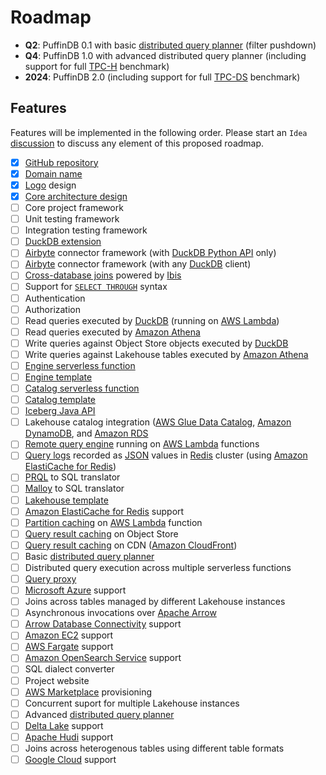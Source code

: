# Roadmap

- **Q2**: PuffinDB 0.1 with basic [distributed query planner](docs/Query%20Planner.md) (filter pushdown)
- **Q4**: PuffinDB 1.0 with advanced distributed query planner (including support for full [TPC-H](https://www.tpc.org/tpch/) benchmark)
- **2024**: PuffinDB 2.0 (including support for full [TPC-DS](https://www.tpc.org/tpcds/) benchmark)

## Features
Features will be implemented in the following order. Please start an `Idea` [discussion](https://github.com/sutoiku/puffin/discussions) to discuss any element of this proposed roadmap.

- [x] [GitHub repository](https://github.com/sutoiku/puffin)
- [x] [Domain name](http://PuffinDB.io/)
- [x] [Logo](https://github.com/sutoiku/puffin/blob/main/media/PuffinDB.svg) design
- [x] [Core architecture design](docs/Architecture.md)
- [ ] Core project framework
- [ ] Unit testing framework
- [ ] Integration testing framework
- [ ] [DuckDB extension](docs/Extension.md)
- [ ] [Airbyte](https://airbyte.com/) connector framework (with [DuckDB Python API](https://duckdb.org/docs/api/python/overview.html) only)
- [ ] [Airbyte](https://airbyte.com/) connector framework (with any [DuckDB](https://duckdb.org/) client)
- [ ] [Cross-database joins](docs/Query%20Proxy.md#query-delegation) powered by [Ibis](https://ibis-project.org/)
- [ ] Support for [`SELECT THROUGH`](docs/Clientless.md#select-through) syntax
- [ ] Authentication
- [ ] Authorization
- [ ] Read queries executed by [DuckDB](https://duckdb.org/) (running on [AWS Lambda](https://aws.amazon.com/lambda/))
- [ ] Read queries executed by [Amazon Athena](https://aws.amazon.com/athena/)
- [ ] Write queries against Object Store objects executed by [DuckDB](https://duckdb.org/)
- [ ] Write queries against Lakehouse tables executed by [Amazon Athena](https://aws.amazon.com/athena/)
- [ ] [Engine serverless function](functions/engine/README.md)
- [ ] [Engine template](templates/engine/README.md)
- [ ] [Catalog serverless function](functions/catalog/README.md)
- [ ] [Catalog template](templates/catalog/README.md)
- [ ] [Iceberg Java API](https://iceberg.apache.org/docs/latest/api/)
- [ ] Lakehouse catalog integration ([AWS Glue Data Catalog](https://docs.aws.amazon.com/glue/latest/dg/catalog-and-crawler.html), [Amazon DynamoDB](https://aws.amazon.com/dynamodb/), and [Amazon RDS](https://aws.amazon.com/rds/)
- [ ] [Remote query engine](docs/Clientless.md) running on [AWS Lambda](https://aws.amazon.com/lambda/) functions
- [ ] [Query logs](docs/Logs.md) recorded as [JSON](https://redis.io/docs/stack/json/) values in [Redis](https://redis.io/) cluster (using [Amazon ElastiCache for Redis](https://aws.amazon.com/elasticache/redis/))
- [ ] [PRQL](https://prql-lang.org/) to SQL translator
- [ ] [Malloy](https://github.com/malloydata/malloy/tree/main/packages/malloy) to SQL translator
- [ ] [Lakehouse template](templates/lakehouse/README.md)
- [ ] [Amazon ElastiCache for Redis](https://aws.amazon.com/elasticache/redis/) support
- [ ] [Partition caching](FAQ.md#how-does-partition-caching-work) on [AWS Lambda](https://aws.amazon.com/lambda/) function
- [ ] [Query result caching](FAQ.md#how-does-query-result-caching-work) on Object Store
- [ ] [Query result caching](FAQ.md#how-does-query-result-caching-work) on CDN ([Amazon CloudFront](https://aws.amazon.com/cloudfront/))
- [ ] Basic [distributed query planner](docs/Query%20Planner.md)
- [ ] Distributed query execution across multiple serverless functions
- [ ] [Query proxy](docs/Query%20Proxy.md)
- [ ] [Microsoft Azure](https://azure.microsoft.com/en-us) support
- [ ] Joins across tables managed by different Lakehouse instances
- [ ] Asynchronous invocations over [Apache Arrow](https://arrow.apache.org/)
- [ ] [Arrow Database Connectivity](https://arrow.apache.org/docs/dev/format/ADBC.html) support
- [ ] [Amazon EC2](https://aws.amazon.com/ec2/) support
- [ ] [AWS Fargate](https://aws.amazon.com/fargate/) support
- [ ] [Amazon OpenSearch Service](https://aws.amazon.com/opensearch-service/) support
- [ ] SQL dialect converter
- [ ] Project website
- [ ] [AWS Marketplace](https://aws.amazon.com/marketplace) provisioning
- [ ] Concurrent suport for multiple Lakehouse instances
- [ ] Advanced [distributed query planner](docs/Query%20Planner.md)
- [ ] [Delta Lake](https://delta.io/) support
- [ ] [Apache Hudi](https://hudi.apache.org/) support
- [ ] Joins across heterogenous tables using different table formats
- [ ] [Google Cloud](https://cloud.google.com/) support
